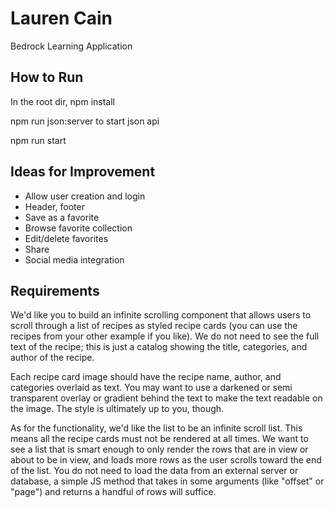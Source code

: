 # Lauren Cain

Bedrock Learning Application

## How to Run

In the root dir, npm install

npm run json:server to start json api

npm run start

## Ideas for Improvement

- Allow user creation and login
- Header, footer
- Save as a favorite
- Browse favorite collection
- Edit/delete favorites
- Share
- Social media integration


## Requirements

We'd like you to build an infinite scrolling component that allows users to scroll through a list of recipes as styled recipe cards (you can use the recipes from your other example if you like). We do not need to see the full text of the recipe; this is just a catalog showing the title, categories, and author of the recipe.

Each recipe card image should have the recipe name, author, and categories overlaid as text. You may want to use a darkened or semi transparent overlay or gradient behind the text to make the text readable on the image. The style is ultimately up to you, though.

As for the functionality, we'd like the list to be an infinite scroll list. This means all the recipe cards must not be rendered at all times. We want to see a list that is smart enough to only render the rows that are in view or about to be in view, and loads more rows as the user scrolls toward the end of the list. You do not need to load the data from an external server or database, a simple JS method that takes in some arguments (like "offset" or "page") and returns a handful of rows will suffice.
